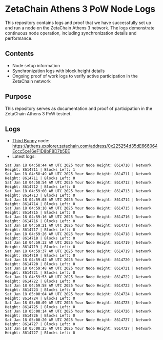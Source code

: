 # ZetaChain Athens 3 PoW Node Logs
This repository contains logs and proof that we have successfully set up and run a node on the ZetaChain Athens 3 network. The logs demonstrate continuous node operation, including synchronization details and performance.

## Contents
- Node setup information
- Synchronization logs with block height details
- Ongoing proof of work logs to verify active participation in the ZetaChain network

## Purpose
This repository serves as documentation and proof of participation in the ZetaChain Athens 3 PoW testnet.

## Logs

- [Third Bunny](https://thirdbunny.xyz/) node: https://athens.explorer.zetachain.com/address/0x225254d35dE666064Eccc5ce16eF1D8bF8D7b5EE
- Latest logs:
```
Sat Jan 18 04:58:44 AM UTC 2025 Your Node Height: 8614710 | Network Height: 8614711 | Blocks Left: 1
Sat Jan 18 04:58:49 AM UTC 2025 Your Node Height: 8614711 | Network Height: 8614711 | Blocks Left: 0
Sat Jan 18 04:58:54 AM UTC 2025 Your Node Height: 8614712 | Network Height: 8614712 | Blocks Left: 0
Sat Jan 18 04:59:00 AM UTC 2025 Your Node Height: 8614713 | Network Height: 8614713 | Blocks Left: 0
Sat Jan 18 04:59:05 AM UTC 2025 Your Node Height: 8614714 | Network Height: 8614714 | Blocks Left: 0
Sat Jan 18 04:59:10 AM UTC 2025 Your Node Height: 8614715 | Network Height: 8614715 | Blocks Left: 0
Sat Jan 18 04:59:16 AM UTC 2025 Your Node Height: 8614716 | Network Height: 8614716 | Blocks Left: 0
Sat Jan 18 04:59:21 AM UTC 2025 Your Node Height: 8614717 | Network Height: 8614717 | Blocks Left: 0
Sat Jan 18 04:59:26 AM UTC 2025 Your Node Height: 8614718 | Network Height: 8614718 | Blocks Left: 0
Sat Jan 18 04:59:32 AM UTC 2025 Your Node Height: 8614719 | Network Height: 8614719 | Blocks Left: 0
Sat Jan 18 04:59:37 AM UTC 2025 Your Node Height: 8614719 | Network Height: 8614719 | Blocks Left: 0
Sat Jan 18 04:59:42 AM UTC 2025 Your Node Height: 8614720 | Network Height: 8614720 | Blocks Left: 0
Sat Jan 18 04:59:48 AM UTC 2025 Your Node Height: 8614721 | Network Height: 8614721 | Blocks Left: 0
Sat Jan 18 04:59:53 AM UTC 2025 Your Node Height: 8614722 | Network Height: 8614722 | Blocks Left: 0
Sat Jan 18 04:59:58 AM UTC 2025 Your Node Height: 8614723 | Network Height: 8614723 | Blocks Left: 0
Sat Jan 18 05:00:04 AM UTC 2025 Your Node Height: 8614724 | Network Height: 8614724 | Blocks Left: 0
Sat Jan 18 05:00:09 AM UTC 2025 Your Node Height: 8614725 | Network Height: 8614725 | Blocks Left: 0
Sat Jan 18 05:00:14 AM UTC 2025 Your Node Height: 8614726 | Network Height: 8614726 | Blocks Left: 0
Sat Jan 18 05:00:20 AM UTC 2025 Your Node Height: 8614727 | Network Height: 8614727 | Blocks Left: 0
Sat Jan 18 05:00:25 AM UTC 2025 Your Node Height: 8614727 | Network Height: 8614727 | Blocks Left: 0
```
